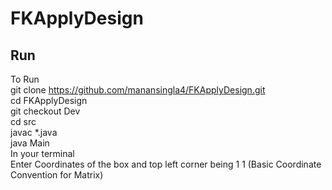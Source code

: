# FKApplyDesign
Run
------
To Run <br>
git clone https://github.com/manansingla4/FKApplyDesign.git <br>
cd FKApplyDesign <br>
git checkout Dev <br>
cd src <br>
javac *.java <br>
java Main <br>
In your terminal <br>
Enter Coordinates of the box and top left corner being 1 1 (Basic Coordinate Convention for Matrix)
 <br> <br>
 
 

